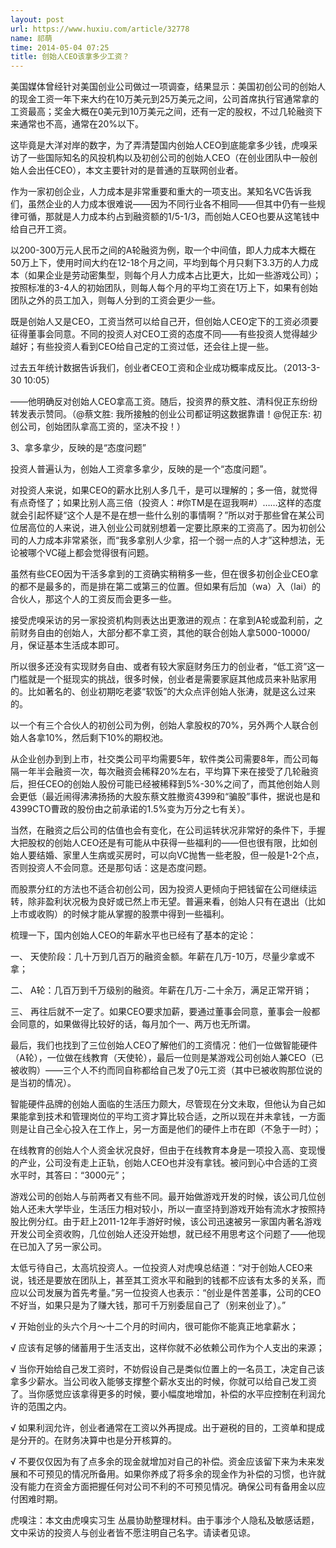 ```yaml
---
layout: post
url: https://www.huxiu.com/article/32778
name: 祁萌
time: 2014-05-04 07:25
title: 创始人CEO该拿多少工资？
---
```

美国媒体曾经针对美国创业公司做过一项调查，结果显示：美国初创公司的创始人的现金工资一年下来大约在10万美元到25万美元之间，公司首席执行官通常拿的工资最高；奖金大概在0美元到10万美元之间，还有一定的股权，不过几轮融资下来通常也不高，通常在20%以下。

这毕竟是大洋对岸的数字，为了弄清楚国内创始人CEO到底能拿多少钱，虎嗅采访了一些国际知名的风投机构以及初创公司的创始人CEO（在创业团队中一般创始人会出任CEO），本文主要针对的是普通的互联网创业者。

作为一家初创企业，人力成本是非常重要和重大的一项支出。某知名VC告诉我们，虽然企业的人力成本很难说——因为不同行业各不相同——但其中仍有一些规律可循，那就是人力成本约占到融资额的1/5-1/3，而创始人CEO也要从这笔钱中给自己开工资。

以200-300万元人民币之间的A轮融资为例，取一个中间值，即人力成本大概在50万上下，使用时间大约在12-18个月之间，平均到每个月只剩下3.3万的人力成本（如果企业是劳动密集型，则每个月人力成本占比更大，比如一些游戏公司）；按照标准的3-4人的初始团队，则每人每个月的平均工资在1万上下，如果有创始团队之外的员工加入，则每人分到的工资会更少一些。

既是创始人又是CEO，工资当然可以给自己开，但创始人CEO定下的工资必须要征得董事会同意。不同的投资人对CEO工资的态度不同——有些投资人觉得越少越好；有些投资人看到CEO给自己定的工资过低，还会往上提一些。

过去五年统计数据告诉我们，创业者CEO工资和企业成功概率成反比。（2013-3-30 10:05）

——他明确反对创始人CEO拿高工资。随后，投资界的蔡文胜、清科倪正东纷纷转发表示赞同。（@蔡文胜: 我所接触的创业公司都证明这数据靠谱！@倪正东: 初创公司，创始团队拿高工资的，坚决不投！）

3、拿多拿少，反映的是“态度问题”

投资人普遍认为，创始人工资拿多拿少，反映的是一个“态度问题”。

对投资人来说，如果CEO的薪水比别人多几千，是可以理解的；多一倍，就觉得有点奇怪了；如果比别人高三倍（投资人：#你TM是在逗我啊#）……这样的态度就会引起怀疑“这个人是不是在想一些什么别的事情啊？”所以对于那些曾在某公司位居高位的人来说，进入创业公司就别想着一定要比原来的工资高了。因为初创公司的人力成本非常紧张，而“我多拿别人少拿，招一个弱一点的人才”这种想法，无论被哪个VC碰上都会觉得很有问题。

虽然有些CEO因为干活多拿到的工资确实稍稍多一些，但在很多初创企业CEO拿的都不是最多的，而是排在第二或第三的位置。但如果有后加（wa）入（lai）的合伙人，那这个人的工资反而会更多一些。

接受虎嗅采访的另一家投资机构则表达出更激进的观点：在拿到A轮或盈利前，之前财务自由的创始人，大部分都不拿工资，其他的联合创始人拿5000-10000/月，保证基本生活成本即可。

所以很多还没有实现财务自由、或者有较大家庭财务压力的创业者，“低工资”这一门槛就是一个挺现实的挑战，很多时候，创业者是需要家庭其他成员来补贴家用的。比如著名的、创业初期吃老婆“软饭”的大众点评创始人张涛，就是这么过来的。

以一个有三个合伙人的初创公司为例，创始人拿股权的70%，另外两个人联合创始人各拿10%，然后剩下10%的期权池。

从企业创办到到上市，社交类公司平均需要5年，软件类公司需要8年，而公司每隔一年半会融资一次，每次融资会稀释20%左右，平均算下来在接受了几轮融资后，担任CEO的创始人股份可能已经被稀释到5%-30%之间了，而其他创始人则会更低（最近闹得沸沸扬扬的大股东蔡文胜撤资4399和“骗股”事件，据说也是和4399CTO曹政的股份由之前承诺的1.5%变为万分之七有关）。

当然，在融资之后公司的估值也会有变化，在公司运转状况非常好的条件下，手握大把股权的创始人CEO还是有可能从中获得一些福利的——但也很有限，比如创始人要结婚、家里人生病或买房时，可以向VC抛售一些老股，但一般是1-2个点，否则投资人不会同意。还是那句话：这是态度问题。

而股票分红的方法也不适合初创公司，因为投资人更倾向于把钱留在公司继续运转，除非盈利状况极为良好或已然上市无望。普遍来看，创始人只有在退出（比如上市或收购）的时候才能从掌握的股票中得到一些福利。

梳理一下，国内创始人CEO的年薪水平也已经有了基本的定论：

一、 天使阶段：几十万到几百万的融资金额。年薪在几万-10万，尽量少拿或不拿；

二、 A轮：几百万到千万级别的融资。年薪在几万-二十余万，满足正常开销；

三、 再往后就不一定了。如果CEO要求加薪，要通过董事会同意，董事会一般都会同意的，如果做得比较好的话，每月加个一、两万也无所谓。

最后，我们也找到了三位创始人CEO了解他们的工资情况：他们一位做智能硬件（A轮），一位做在线教育（天使轮），最后一位则是某游戏公司创始人兼CEO（已被收购）——三个人不约而同自称都给自己发了0元工资（其中已被收购那位说的是当初的情况）。

智能硬件品牌的创始人面临的生活压力颇大，尽管现在分文未取，但他认为自己如果能拿到技术和管理岗位的平均工资才算比较合适，之所以现在并未拿钱，一方面则是让自己全心投入在工作上，另一方面是他们的硬件上市在即（不急于一时）；

在线教育的创始人个人资金状况良好，但由于在线教育本身是一项投入高、变现慢的产业，公司没有走上正轨，创始人CEO也并没有拿钱。被问到心中合适的工资水平时，其答曰：“3000元”；

游戏公司的创始人与前两者又有些不同。最开始做游戏开发的时候，该公司几位创始人还未大学毕业，生活压力相对较小，所以一直坚持到游戏开始有流水才按照持股比例分红。由于赶上2011-12年手游好时候，该公司迅速被另一家国内著名游戏开发公司全资收购，几位创始人还没开始想，就已经不用思考这个问题了——他现在已加入了另一家公司。

太低亏待自己，太高坑投资人。一位投资人对虎嗅总结道：“对于创始人CEO来说，钱还是要放在团队上，甚至其工资水平和融到的钱都不应该有太多的关系，而应以公司发展为首先考量。”另一位投资人也表示：“创业是件苦差事，公司的CEO不好当，如果只是为了赚大钱，那可千万别委屈自己了（别来创业了）。”

√ 开始创业的头六个月～十二个月的时间内，很可能你不能真正地拿薪水；

√ 应该有足够的储蓄用于生活支出，这样你就不必依赖公司作为个人支出的来源；

√ 当你开始给自己发工资时，不妨假设自己是类似位置上的一名员工，决定自己该拿多少薪水。当公司收入能够支撑整个薪水支出的时候，你就可以给自己发工资了。当你感觉应该拿得更多的时候，要小幅度地增加，补偿的水平应控制在利润允许的范围之内。

√ 如果利润允许，创业者通常在工资以外再提成。出于避税的目的，工资单和提成是分开的。在财务决算中也是分开核算的。

√ 不要仅仅因为有了点多余的现金就增加对自己的补偿。资金应该留下来为未来发展和不可预见的情况所备用。如果你养成了将多余的现金作为补偿的习惯，也许就没有能力在资金方面把握任何对公司不利的不可预见情况。确保公司有备用金以应付困难时期。

虎嗅注：本文由虎嗅实习生 丛晨协助整理材料。由于事涉个人隐私及敏感话题，文中采访的投资人与创业者皆不愿注明自己名字。请读者见谅。

